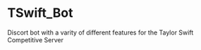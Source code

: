 # TSwift_Bot

Discort bot with a varity of different features for the Taylor Swift Competitive Server
